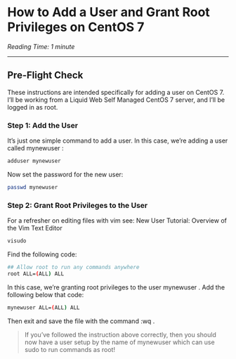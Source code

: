 # How to Add a User and Grant Root Privileges on CentOS 7

*Reading Time: 1 minute*

---

## Pre-Flight Check

These instructions are intended specifically for adding a user on CentOS 7.
I’ll be working from a Liquid Web Self Managed CentOS 7 server, and I’ll be logged in as root.

### Step 1: Add the User

It’s just one simple command to add a user. In this case, we’re adding a user called mynewuser :

```bash
adduser mynewuser
```

Now set the password for the new user:

```bash
passwd mynewuser
```

### Step 2: Grant Root Privileges to the User

For a refresher on editing files with vim see: New User Tutorial: Overview of the Vim Text Editor

```bash
visudo
```

Find the following code:

```bash
## Allow root to run any commands anywhere
root ALL=(ALL) ALL
```

In this case, we’re granting root privileges to the user mynewuser . Add the following below that code:

```bash
mynewuser ALL=(ALL) ALL
```

Then exit and save the file with the command :wq .

> If you’ve followed the instruction above correctly, then you should now have a user setup by the name of mynewuser which can use sudo to run commands as root!
